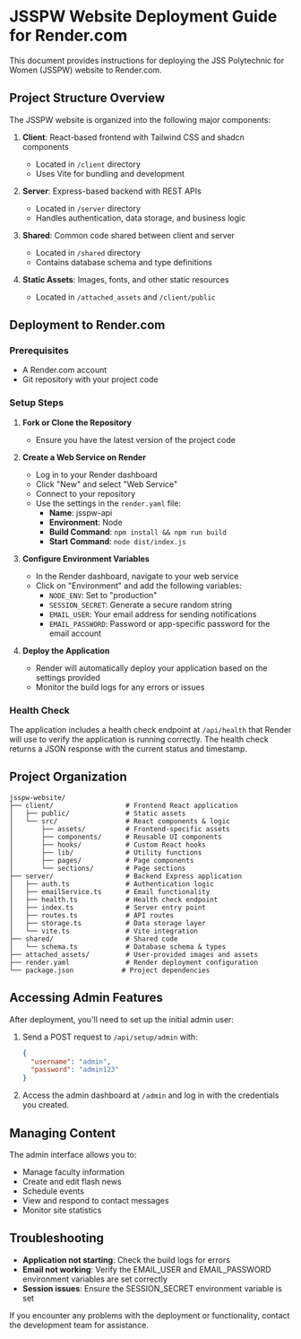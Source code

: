 # JSSPW Website Deployment Guide for Render.com

This document provides instructions for deploying the JSS Polytechnic for Women (JSSPW) website to Render.com.

## Project Structure Overview

The JSSPW website is organized into the following major components:

1. **Client**: React-based frontend with Tailwind CSS and shadcn components
   - Located in `/client` directory
   - Uses Vite for bundling and development

2. **Server**: Express-based backend with REST APIs
   - Located in `/server` directory
   - Handles authentication, data storage, and business logic

3. **Shared**: Common code shared between client and server
   - Located in `/shared` directory
   - Contains database schema and type definitions

4. **Static Assets**: Images, fonts, and other static resources
   - Located in `/attached_assets` and `/client/public`

## Deployment to Render.com

### Prerequisites

- A Render.com account
- Git repository with your project code

### Setup Steps

1. **Fork or Clone the Repository**
   - Ensure you have the latest version of the project code

2. **Create a Web Service on Render**
   - Log in to your Render dashboard
   - Click "New" and select "Web Service"
   - Connect to your repository
   - Use the settings in the `render.yaml` file:
     - **Name**: jsspw-api
     - **Environment**: Node
     - **Build Command**: `npm install && npm run build`
     - **Start Command**: `node dist/index.js`

3. **Configure Environment Variables**
   - In the Render dashboard, navigate to your web service
   - Click on "Environment" and add the following variables:
     - `NODE_ENV`: Set to "production"
     - `SESSION_SECRET`: Generate a secure random string
     - `EMAIL_USER`: Your email address for sending notifications
     - `EMAIL_PASSWORD`: Password or app-specific password for the email account

4. **Deploy the Application**
   - Render will automatically deploy your application based on the settings provided
   - Monitor the build logs for any errors or issues

### Health Check

The application includes a health check endpoint at `/api/health` that Render will use to verify the application is running correctly. The health check returns a JSON response with the current status and timestamp.

## Project Organization

```
jsspw-website/
├── client/                  # Frontend React application
│   ├── public/              # Static assets
│   └── src/                 # React components & logic
│       ├── assets/          # Frontend-specific assets
│       ├── components/      # Reusable UI components
│       ├── hooks/           # Custom React hooks
│       ├── lib/             # Utility functions
│       ├── pages/           # Page components
│       └── sections/        # Page sections
├── server/                  # Backend Express application
│   ├── auth.ts              # Authentication logic
│   ├── emailService.ts      # Email functionality
│   ├── health.ts            # Health check endpoint
│   ├── index.ts             # Server entry point
│   ├── routes.ts            # API routes
│   ├── storage.ts           # Data storage layer
│   └── vite.ts              # Vite integration
├── shared/                  # Shared code
│   └── schema.ts            # Database schema & types
├── attached_assets/         # User-provided images and assets
├── render.yaml              # Render deployment configuration
└── package.json            # Project dependencies
```

## Accessing Admin Features

After deployment, you'll need to set up the initial admin user:

1. Send a POST request to `/api/setup/admin` with:
   ```json
   {
     "username": "admin",
     "password": "admin123"
   }
   ```

2. Access the admin dashboard at `/admin` and log in with the credentials you created.

## Managing Content

The admin interface allows you to:
- Manage faculty information
- Create and edit flash news
- Schedule events
- View and respond to contact messages
- Monitor site statistics

## Troubleshooting

- **Application not starting**: Check the build logs for errors
- **Email not working**: Verify the EMAIL_USER and EMAIL_PASSWORD environment variables are set correctly
- **Session issues**: Ensure the SESSION_SECRET environment variable is set

If you encounter any problems with the deployment or functionality, contact the development team for assistance.